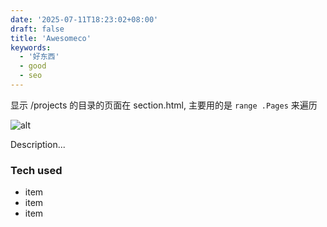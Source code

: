 ```yaml
---
date: '2025-07-11T18:23:02+08:00'
draft: false
title: 'Awesomeco'
keywords:
  - '好东西'
  - good
  - seo
---
```


显示 /projects 的目录的页面在 section.html, 主要用的是 `range .Pages` 来遍历

![alt](//via.placeholder.com/640x150)

Description...

### Tech used

* item
* item
* item
